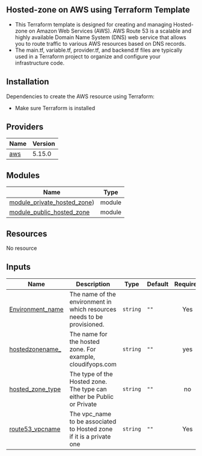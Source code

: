 ## Hosted-zone on AWS using Terraform Template

- This Terraform template is designed for creating and managing Hosted-zone on Amazon Web Services (AWS). AWS Route 53 is a scalable and highly available Domain Name System (DNS) web service that allows you to route traffic to various AWS resources based on DNS records. 
- The main.tf, variable.tf, provider.tf, and backend.tf files are typically used in a Terraform project to organize and configure your infrastructure code. 


## Installation
Dependencies to create the AWS resource using Terraform: 
- Make sure Terraform is installed

## Providers

| Name | Version |
|------|---------|
| <a name="provider_aws"></a> [aws](#provider\_aws) | 5.15.0 |

## Modules

| Name | Type |
|------|------|
| [module_private_hosted_zone](https://registry.terraform.io/modules/terraform-aws-modules/route53/aws/latest)) | module |
| [module_public_hosted_zone](https://registry.terraform.io/modules/terraform-aws-modules/route53/aws/latest) | module |

## Resources

No resource

## Inputs


| Name | Description | Type | Default | Required |
|------|-------------|------|---------|:--------:|
| <a name="input_cdn_name"></a> [Environment\_name](#input\_alias\_name) | The name of the environment in which resources needs to be provisioned. | `string` | `""` | Yes |
| <a name="input_distribution_type"></a> [hostedzonename\_](#input\_distribution\_type) | The name for the hosted zone. For example, cloudifyops.com | `string` | `""` | yes |
| <a name="input_acm_certificate_arn"></a> [hosted\_zone\_type](#input\_acm\_certificate\_arn) | The type of the Hosted zone. The type can either be Public or Private | `string` | `""` | no |
| <a name="input_origin_shield"></a> [route53\_vpcname](#input\_origin\_shield) | The vpc_name to be associated to Hosted zone if it is a private one | `string` | `""` | Yes |
